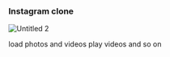 ### Instagram clone
![Untitled 2](https://github.com/user-attachments/assets/f735bf0e-3000-4703-a50e-962307f73ddd)

load photos and videos
play videos
and so on

